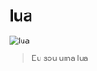 # lua
![lua](https://www.google.com/url?sa=i&url=https%3A%2F%2Fwww.terra.com.br%2Fbyte%2Fciencia%2Fespaco%2Fcomo-a-atmosfera-pode-deixar-a-lua-azulada%2C44b97b636c0a3e698e71985c1cc975b1j1tkrzu3.html&psig=AOvVaw1HTNxnRu05bSUJdyfDGIZm&ust=1715264373102000&source=images&cd=vfe&opi=89978449&ved=0CBAQjRxqFwoTCLDfwe-f_oUDFQAAAAAdAAAAABAE)
> Eu sou uma lua



